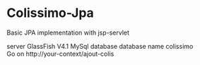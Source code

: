 # Colissimo-Jpa
Basic JPA implementation with jsp-servlet

server GlassFish V4.1
MySql database 
database name colissimo<br>
Go on http://your-context/ajout-colis
